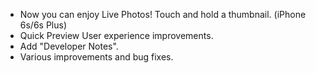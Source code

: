 - Now you can enjoy Live Photos! Touch and hold a thumbnail. (iPhone 6s/6s Plus)
- Quick Preview User experience improvements.
- Add "Developer Notes".
- Various improvements and bug fixes.